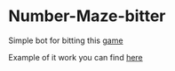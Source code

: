 # Number-Maze-bitter

Simple bot for bitting this [game](https://www.mindgames.com/game/Number+Maze)

Example of it work you can find [here](https://youtu.be/ijUmn-iZY2U)

